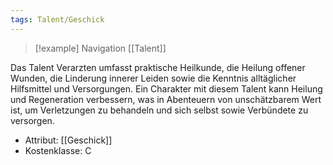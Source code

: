 ```yaml
---
tags: Talent/Geschick
---
```

> [!example] Navigation 
>  [[Talent]]

Das Talent Verarzten umfasst praktische Heilkunde, die Heilung offener Wunden, die Linderung innerer Leiden sowie die Kenntnis alltäglicher Hilfsmittel und Versorgungen. Ein Charakter mit diesem Talent kann Heilung und Regeneration verbessern, was in Abenteuern von unschätzbarem Wert ist, um Verletzungen zu behandeln und sich selbst sowie Verbündete zu versorgen.

- Attribut: [[Geschick]]
- Kostenklasse: C